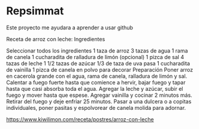 # Repsimmat
Este proyecto me ayudara a aprender a usar github

Receta de arroz con leche:
Ingredientes

Seleccionar todos los ingredientes
1 taza de arroz
3 tazas de agua
1 rama de canela
1 cucharadita de ralladura de limón (opcional)
1 pizca de sal
4 tazas de leche
1 1/2 tazas de azúcar
1/3 de taza de uva pasa
1 cucharadita de vainilla
1 pizca de canela en polvo para decorar
Preparación
Poner arroz en cacerola grande con el agua, rama de canela, ralladura de limón y sal.
Calentar a fuego fuerte hasta que comience a hervir, bajar fuego y tapar hasta que casi absorba toda el agua.
Agregar la leche y azúcar, subir el fuego y mover hasta que espese.
Agregar vainilla y cocinar 2 minutos más.
Retirar del fuego y deje enfriar 25 minutos.
Pasar a una dulcera o a copitas individuales, poner pasitas y espolvorear de canela molida para adornar.

https://www.kiwilimon.com/receta/postres/arroz-con-leche
